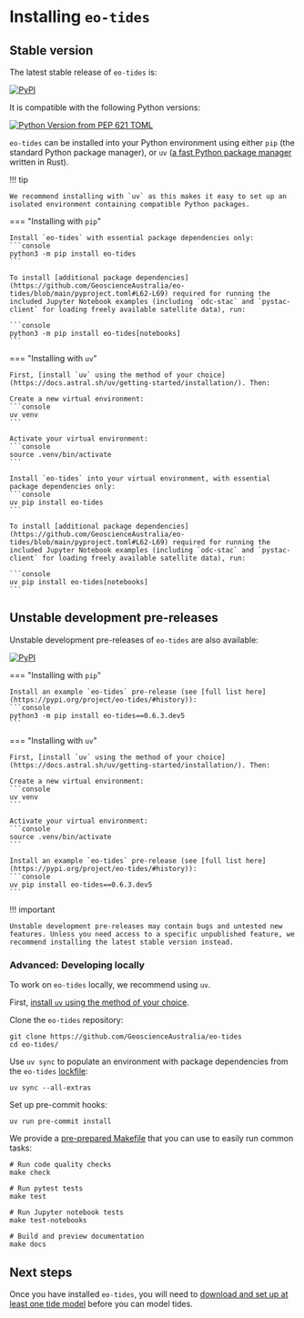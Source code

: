 # Installing `eo-tides`

## Stable version

The latest stable release of `eo-tides` is:

[![PyPI](https://img.shields.io/pypi/v/eo-tides)](https://pypi.org/project/eo-tides/)

It is compatible with the following Python versions:

[![Python Version from PEP 621 TOML](https://img.shields.io/pypi/pyversions/eo-tides)](https://github.com/GeoscienceAustralia/eo-tides/blob/main/pyproject.toml)

`eo-tides` can be installed into your Python environment using either `pip` (the standard Python package manager), or `uv` ([a fast Python package manager](https://docs.astral.sh/uv/) written in Rust).

!!! tip

    We recommend installing with `uv` as this makes it easy to set up an isolated environment containing compatible Python packages.

=== "Installing with `pip`"

    Install `eo-tides` with essential package dependencies only:
    ```console
    python3 -m pip install eo-tides
    ```

    To install [additional package dependencies](https://github.com/GeoscienceAustralia/eo-tides/blob/main/pyproject.toml#L62-L69) required for running the included Jupyter Notebook examples (including `odc-stac` and `pystac-client` for loading freely available satellite data), run:

    ```console
    python3 -m pip install eo-tides[notebooks]
    ```

=== "Installing with `uv`"

    First, [install `uv` using the method of your choice](https://docs.astral.sh/uv/getting-started/installation/). Then:

    Create a new virtual environment:
    ```console
    uv venv
    ```

    Activate your virtual environment:
    ```console
    source .venv/bin/activate
    ```

    Install `eo-tides` into your virtual environment, with essential package dependencies only:
    ```console
    uv pip install eo-tides
    ```

    To install [additional package dependencies](https://github.com/GeoscienceAustralia/eo-tides/blob/main/pyproject.toml#L62-L69) required for running the included Jupyter Notebook examples (including `odc-stac` and `pystac-client` for loading freely available satellite data), run:

    ```console
    uv pip install eo-tides[notebooks]
    ```

## Unstable development pre-releases

Unstable development pre-releases of `eo-tides` are also available:

[![PyPI](https://img.shields.io/badge/pypi-releases-f48041)](https://pypi.org/project/eo-tides/#history)

=== "Installing with `pip`"

    Install an example `eo-tides` pre-release (see [full list here](https://pypi.org/project/eo-tides/#history)):
    ```console
    python3 -m pip install eo-tides==0.6.3.dev5
    ```

=== "Installing with `uv`"

    First, [install `uv` using the method of your choice](https://docs.astral.sh/uv/getting-started/installation/). Then:

    Create a new virtual environment:
    ```console
    uv venv
    ```

    Activate your virtual environment:
    ```console
    source .venv/bin/activate
    ```

    Install an example `eo-tides` pre-release (see [full list here](https://pypi.org/project/eo-tides/#history)):
    ```console
    uv pip install eo-tides==0.6.3.dev5
    ```

!!! important

    Unstable development pre-releases may contain bugs and untested new features. Unless you need access to a specific unpublished feature, we recommend installing the latest stable version instead.

### Advanced: Developing locally

To work on `eo-tides` locally, we recommend using `uv`.

First, [install `uv` using the method of your choice](https://docs.astral.sh/uv/getting-started/installation/).

Clone the `eo-tides` repository:

```console
git clone https://github.com/GeoscienceAustralia/eo-tides
cd eo-tides/
```

Use `uv sync` to populate an environment with package dependencies from the `eo-tides` [lockfile](https://github.com/GeoscienceAustralia/eo-tides/blob/main/uv.lock):

```console
uv sync --all-extras
```

Set up pre-commit hooks:

```console
uv run pre-commit install
```

We provide a [pre-prepared Makefile](https://github.com/GeoscienceAustralia/eo-tides/blob/main/Makefile) that you can use to easily run common tasks:

```console
# Run code quality checks
make check

# Run pytest tests
make test

# Run Jupyter notebook tests
make test-notebooks

# Build and preview documentation
make docs
```

## Next steps

Once you have installed `eo-tides`, you will need to [download and set up at least one tide model](setup.md) before you can model tides.
